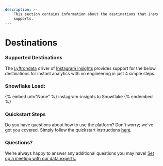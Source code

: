 ```yaml
---
description: >-
    This section contains information about the destinations that Instagram Insights
    supports.
---
```


# Destinations

### Supported Destinations

The [Lyftrondata](https://www.lyftrondata.com/) driver of [Instagram Insights](None) provides support for the below destinations for instant analytics with no engineering in just 4 simple steps.

### Snowflake Load:

{% embed url="None" %}
instagram-insights to Snowflake
{% endembed %}

### Quickstart Steps

Do you have questions about how to use the platform? Don't worry; we've got you covered. Simply follow the quickstart instructions [here](README.md).

### Questions? <a href="#questions" id="questions"></a>

We're always happy to answer any additional questions you may have! [Set up a meeting with our data experts.](https://www.lyftrondata.com/book-a-meeting/)
